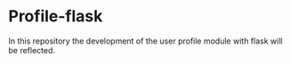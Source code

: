 # Profile-flask

In this repository the development of the user profile module with flask will be reflected.
